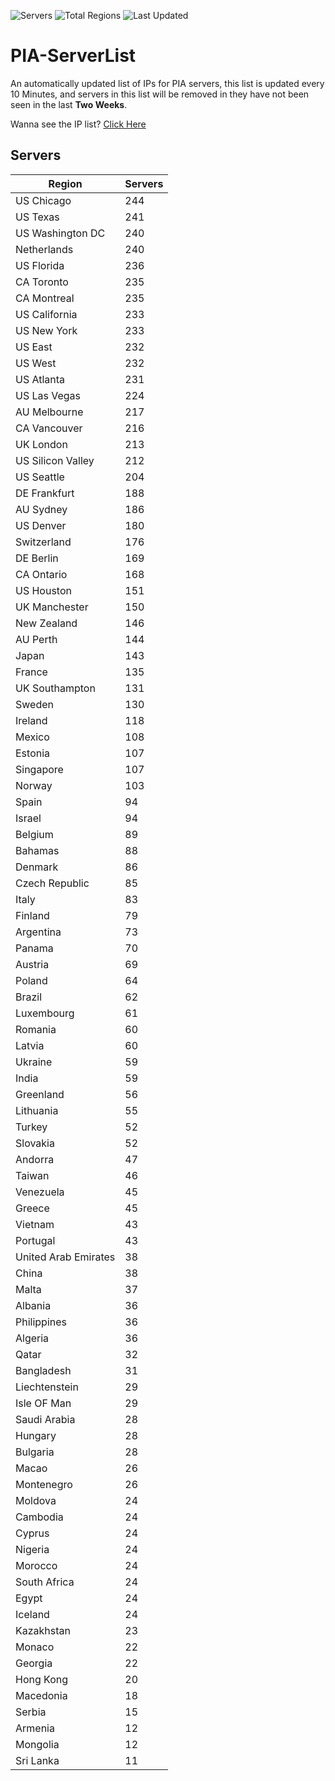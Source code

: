 ![Servers](https://img.shields.io/badge/Servers-9,502-darkgreen)
![Total Regions](https://img.shields.io/badge/Total_Regions-97-darkgreen)
![Last Updated](https://img.shields.io/badge/Last_Updated-December_14_2024_05:31_EST-darkgreen)

# PIA-ServerList
An automatically updated list of IPs for PIA servers, this list is updated every 10 Minutes, and servers in this list will be removed in they have not been seen in the last **Two Weeks**.

Wanna see the IP list? [Click Here](./servers.json)

## Servers
| Region               | Servers |
|----------------------|---------|
| US Chicago | 244 |
| US Texas | 241 |
| US Washington DC | 240 |
| Netherlands | 240 |
| US Florida | 236 |
| CA Toronto | 235 |
| CA Montreal | 235 |
| US California | 233 |
| US New York | 233 |
| US East | 232 |
| US West | 232 |
| US Atlanta | 231 |
| US Las Vegas | 224 |
| AU Melbourne | 217 |
| CA Vancouver | 216 |
| UK London | 213 |
| US Silicon Valley | 212 |
| US Seattle | 204 |
| DE Frankfurt | 188 |
| AU Sydney | 186 |
| US Denver | 180 |
| Switzerland | 176 |
| DE Berlin | 169 |
| CA Ontario | 168 |
| US Houston | 151 |
| UK Manchester | 150 |
| New Zealand | 146 |
| AU Perth | 144 |
| Japan | 143 |
| France | 135 |
| UK Southampton | 131 |
| Sweden | 130 |
| Ireland | 118 |
| Mexico | 108 |
| Estonia | 107 |
| Singapore | 107 |
| Norway | 103 |
| Spain | 94 |
| Israel | 94 |
| Belgium | 89 |
| Bahamas | 88 |
| Denmark | 86 |
| Czech Republic | 85 |
| Italy | 83 |
| Finland | 79 |
| Argentina | 73 |
| Panama | 70 |
| Austria | 69 |
| Poland | 64 |
| Brazil | 62 |
| Luxembourg | 61 |
| Romania | 60 |
| Latvia | 60 |
| Ukraine | 59 |
| India | 59 |
| Greenland | 56 |
| Lithuania | 55 |
| Turkey | 52 |
| Slovakia | 52 |
| Andorra | 47 |
| Taiwan | 46 |
| Venezuela | 45 |
| Greece | 45 |
| Vietnam | 43 |
| Portugal | 43 |
| United Arab Emirates | 38 |
| China | 38 |
| Malta | 37 |
| Albania | 36 |
| Philippines | 36 |
| Algeria | 36 |
| Qatar | 32 |
| Bangladesh | 31 |
| Liechtenstein | 29 |
| Isle OF Man | 29 |
| Saudi Arabia | 28 |
| Hungary | 28 |
| Bulgaria | 28 |
| Macao | 26 |
| Montenegro | 26 |
| Moldova | 24 |
| Cambodia | 24 |
| Cyprus | 24 |
| Nigeria | 24 |
| Morocco | 24 |
| South Africa | 24 |
| Egypt | 24 |
| Iceland | 24 |
| Kazakhstan | 23 |
| Monaco | 22 |
| Georgia | 22 |
| Hong Kong | 20 |
| Macedonia | 18 |
| Serbia | 15 |
| Armenia | 12 |
| Mongolia | 12 |
| Sri Lanka | 11 |
